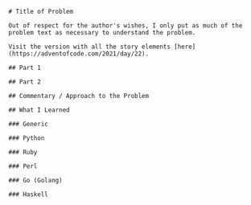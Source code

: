 
    
    # Title of Problem

    Out of respect for the author's wishes, I only put as much of the problem text as necessary to understand the problem.

    Visit the version with all the story elements [here](https://adventofcode.com/2021/day/22).

    ## Part 1

    ## Part 2

    ## Commentary / Approach to the Problem

    ## What I Learned

    ### Generic

    ### Python

    ### Ruby

    ### Perl

    ### Go (Golang)

    ### Haskell
    